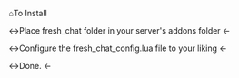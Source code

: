 ⌂To Install

↔Place fresh_chat folder in your server's addons folder ←

↔Configure the fresh_chat_config.lua file to your liking ←

↔Done. ←
 
 
 
